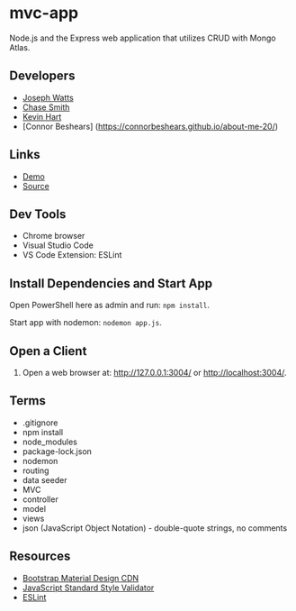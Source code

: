 # mvc-app

Node.js and the Express web application that utilizes CRUD with Mongo Atlas.

## Developers

- [Joseph Watts](http://josephwatts.me/about-me/)
- [Chase Smith](https://cweltonsmith.github.io/about-me/)
- [Kevin Hart](https://khart0012.github.io/about-me/)
- [Connor Beshears] (https://connorbeshears.github.io/about-me-20/)

## Links

- [Demo](https://whispering-badlands-70468.herokuapp.com/)
- [Source](https://github.com/JosephCW/mvc-app)

## Dev Tools

- Chrome browser
- Visual Studio Code
- VS Code Extension: ESLint

## Install Dependencies and Start App

Open PowerShell here as admin and run: `npm install`.

Start app with nodemon: `nodemon app.js`.

## Open a Client

1. Open a web browser at: <http://127.0.0.1:3004/> or <http://localhost:3004/>.

## Terms

- .gitignore
- npm install
- node_modules
- package-lock.json
- nodemon
- routing
- data seeder
- MVC
- controller
- model
- views
- json (JavaScript Object Notation) - double-quote strings, no comments

## Resources

- [Bootstrap Material Design CDN](https://mdbootstrap.com/md-bootstrap-cdn/)
- [JavaScript Standard Style Validator](https://standardjs.com/demo.html)
- [ESLint](https://eslint.org/)
